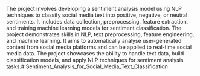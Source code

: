 The project involves developing a sentiment analysis model using NLP techniques to classify social media text into positive, negative, or neutral sentiments. It includes data collection, preprocessing, feature extraction, and training machine learning models for sentiment classification. The project demonstrates skills in NLP, text preprocessing, feature engineering, and machine learning. It aims to automatically analyse user-generated content from social media platforms and can be applied to real-time social media data. The project showcases the ability to handle text data, build classification models, and apply NLP techniques for sentiment analysis tasks.# Sentiment_Analysis_for_Social_Media_Text_Classification
